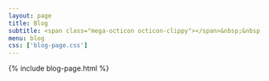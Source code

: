 ```yaml
---
layout: page
title: Blog
subtitle: <span class="mega-octicon octicon-clippy"></span>&nbsp;&nbsp; Take notes about everything new
menu: blog
css: ['blog-page.css']
---
```

{% include blog-page.html %}